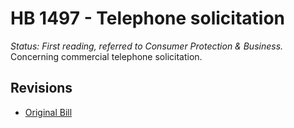 # HB 1497 - Telephone solicitation
*Status: First reading, referred to Consumer Protection & Business.*
Concerning commercial telephone solicitation.

## Revisions
* [Original Bill](1/)